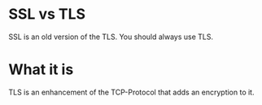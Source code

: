 #                  SSL vs TLS

SSL is an old version of the TLS. You should always use TLS.









#                  What it is

TLS is an enhancement of the TCP-Protocol that adds an encryption to it.